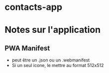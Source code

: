 # contacts-app


# Notes sur l'application
## PWA Manifest 
- peut être un .json ou un .webmanifest
- Si un seul icone, le mettre au format 512x512